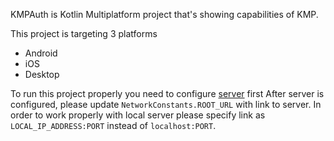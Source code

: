 KMPAuth is Kotlin Multiplatform project that's showing capabilities of KMP.

This project is targeting 3 platforms 
- Android
- iOS
- Desktop

To run this project properly you need to configure [server](https://github.com/ivanDsky/cmde) first
After server is configured, please update `NetworkConstants.ROOT_URL` with link to server.
In order to work properly with local server please specify link as `LOCAL_IP_ADDRESS:PORT` 
instead of `localhost:PORT`.